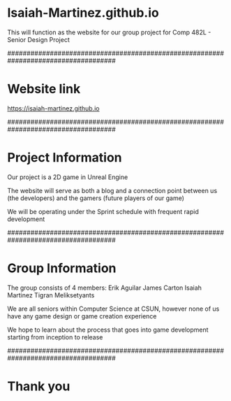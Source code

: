 # Isaiah-Martinez.github.io

This will function as the website for our group project for Comp 482L - Senior Design Project

####################################################################################

# Website link

https://isaiah-martinez.github.io

####################################################################################

# Project Information

Our project is a 2D game in Unreal Engine

The website will serve as both a blog and a connection point between us (the developers) and the gamers (future players of our game)

We will be operating under the Sprint schedule with frequent rapid development

####################################################################################

# Group Information

The group consists of 4 members:
    Erik Aguilar
    James Carton
    Isaiah Martinez
    Tigran Meliksetyants

We are all seniors within Computer Science at CSUN, however none of us have any game design or game creation experience

We hope to learn about the process that goes into game development starting from inception to release

####################################################################################

# Thank you